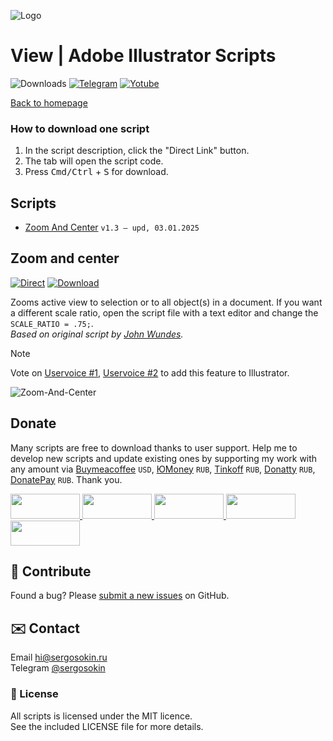 ![Logo](https://i.ibb.co/mF018gV/emblem.png)

# View | Adobe Illustrator Scripts

![Downloads](https://img.shields.io/badge/Downloads-88k-27CF7D.svg) [![Telegram](https://img.shields.io/badge/Telegram%20Channel-%40aiscripts-0088CC.svg)](https://t.me/aiscripts) [![Yotube](https://img.shields.io/badge/Youtube-%40SergOsokinArt-FF0000.svg)](https://www.youtube.com/c/SergOsokinArt/videos)

[Back to homepage](../README.md)

### How to download one script 
1. In the script description, click the "Direct Link" button.
2. The tab will open the script code.
3. Press <kbd>Cmd/Ctrl</kbd> + <kbd>S</kbd> for download.

## Scripts
* [Zoom And Center](https://github.com/creold/illustrator-scripts/blob/master/md/View.md#zoom-and-center) `v1.3 — upd, 03.01.2025`

## Zoom and center
[![Direct](https://img.shields.io/badge/Direct%20Link-Zoom--and--center.jsx-FF6900.svg)](https://rebrand.ly/zoomnctr) [![Download](https://img.shields.io/badge/Download%20All-Zip%20archive-0088CC.svg)](https://bit.ly/2M0j95N)

Zooms active view to selection or to all object(s) in a document. If you want a different scale ratio, open the script file with a text editor and change the `SCALE_RATIO = .75;`.   
*Based on original script by [John Wundes](http://www.wundes.com/).*

> [!NOTE]   
> Vote on [Uservoice #1](https://illustrator.uservoice.com/forums/333657-illustrator-desktop-feature-requests/suggestions/31427962-zoom-to-selection-fit-selection-on-screen-with), [Uservoice #2](https://illustrator.uservoice.com/forums/333657-illustrator-desktop-feature-requests/suggestions/46456405-fit-selected-object-to-window) to add this feature to Illustrator.

![Zoom-And-Center](https://i.ibb.co/4Kqx7J1/demo-Zoom-And-Center.gif)

## Donate
Many scripts are free to download thanks to user support. Help me to develop new scripts and update existing ones by supporting my work with any amount via [Buymeacoffee] `USD`, [ЮMoney] `RUB`, [Tinkoff] `RUB`, [Donatty] `RUB`, [DonatePay] `RUB`. Thank you.

[Buymeacoffee]: https://www.buymeacoffee.com/aiscripts
[ЮMoney]: https://yoomoney.ru/to/410011149615582
[Tinkoff]: https://www.tinkoff.ru/rm/osokin.sergey127/SN67U9405/
[Donatty]: https://donatty.com/sergosokin
[DonatePay]: https://new.donatepay.ru/@osokin

<a href="https://www.buymeacoffee.com/aiscripts">
  <img width="111" height="40" src="https://i.ibb.co/0ssTJQ1/bmc-badge.png">
</a>

<a href="https://www.tinkoff.ru/rm/osokin.sergey127/SN67U9405/">
  <img width="111" height="40" src="https://i.ibb.co/hRsbYnM/tinkoff-badge.png">
</a>

<a href="https://yoomoney.ru/to/410011149615582">
  <img width="111" height="40" src="https://i.ibb.co/wwrYWJ5/yoomoney-badge.png">
</a>

<a href="https://donatty.com/sergosokin">
  <img width="111" height="40" src="https://i.ibb.co/s61FGCn/donatty-badge.png">
</a>

<a href="https://new.donatepay.ru/@osokin">
  <img width="111" height="40" src="https://i.ibb.co/0KJ94ND/donatepay-badge.png">
</a>

## 🤝 Contribute

Found a bug? Please [submit a new issues](https://github.com/creold/illustrator-scripts/issues) on GitHub.

## ✉️ Contact
Email <hi@sergosokin.ru>  
Telegram [@sergosokin](https://t.me/sergosokin)

### 📝 License

All scripts is licensed under the MIT licence.  
See the included LICENSE file for more details.